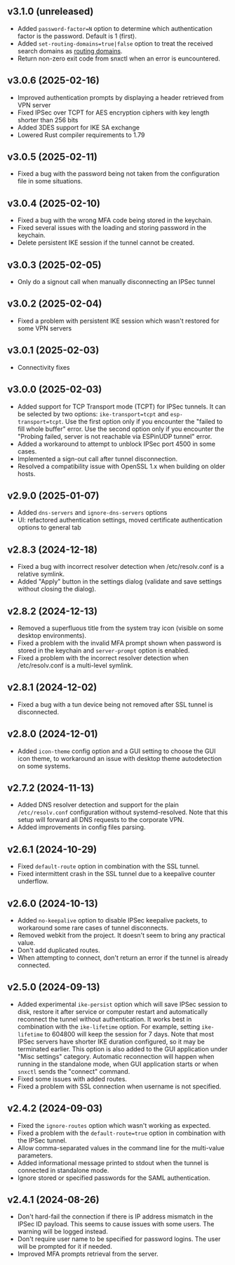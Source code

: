 ## v3.1.0 (unreleased)
- Added `password-factor=N` option to determine which authentication factor is the password. Default is 1 (first).
- Added `set-routing-domains=true|false` option to treat the received search domains as [routing domains](https://systemd.io/RESOLVED-VPNS/).
- Return non-zero exit code from snxctl when an error is euncountered.

## v3.0.6 (2025-02-16)
- Improved authentication prompts by displaying a header retrieved from VPN server
- Fixed IPSec over TCPT for AES encryption ciphers with key length shorter than 256 bits
- Added 3DES support for IKE SA exchange
- Lowered Rust compiler requirements to 1.79

## v3.0.5 (2025-02-11)
- Fixed a bug with the password being not taken from the configuration file in some situations.

## v3.0.4 (2025-02-10)
- Fixed a bug with the wrong MFA code being stored in the keychain.
- Fixed several issues with the loading and storing password in the keychain.
- Delete persistent IKE session if the tunnel cannot be created.

## v3.0.3 (2025-02-05)
- Only do a signout call when manually disconnecting an IPSec tunnel

## v3.0.2 (2025-02-04)
- Fixed a problem with persistent IKE session which wasn't restored for some VPN servers

## v3.0.1 (2025-02-03)
- Connectivity fixes

## v3.0.0 (2025-02-03)
- Added support for TCP Transport mode (TCPT) for IPSec tunnels. It can be selected by two options: `ike-transport=tcpt` and `esp-transport=tcpt`.
  Use the first option only if you encounter the "failed to fill whole buffer" error. Use the second option only if you encounter the "Probing failed, server is not reachable via ESPinUDP tunnel" error.
- Added a workaround to attempt to unblock IPSec port 4500 in some cases.
- Implemented a sign-out call after tunnel disconnection.
- Resolved a compatibility issue with OpenSSL 1.x when building on older hosts.

## v2.9.0 (2025-01-07)
- Added `dns-servers` and `ignore-dns-servers` options
- UI: refactored authentication settings, moved certificate authentication options to general tab

## v2.8.3 (2024-12-18)
- Fixed a bug with incorrect resolver detection when /etc/resolv.conf is a relative symlink.
- Added "Apply" button in the settings dialog (validate and save settings without closing the dialog).

## v2.8.2 (2024-12-13)
- Removed a superfluous title from the system tray icon (visible on some desktop environments).
- Fixed a problem with the invalid MFA prompt shown when password is stored in the keychain and `server-prompt` option is enabled.
- Fixed a problem with the incorrect resolver detection when /etc/resolv.conf is a multi-level symlink.

## v2.8.1 (2024-12-02)
- Fixed a bug with a tun device being not removed after SSL tunnel is disconnected.

## v2.8.0 (2024-12-01)
- Added `icon-theme` config option and a GUI setting to choose the GUI icon theme, to workaround an issue with desktop theme autodetection on some systems.

## v2.7.2 (2024-11-13)
- Added DNS resolver detection and support for the plain `/etc/resolv.conf` configuration without systemd-resolved. Note that this setup will forward all DNS requests to the corporate VPN.
- Added improvements in config files parsing.

## v2.6.1 (2024-10-29)
- Fixed `default-route` option in combination with the SSL tunnel.
- Fixed intermittent crash in the SSL tunnel due to a keepalive counter underflow.

## v2.6.0 (2024-10-13)
- Added `no-keepalive` option to disable IPSec keepalive packets, to workaround some rare cases of tunnel disconnects.
- Removed webkit from the project. It doesn't seem to bring any practical value.
- Don't add duplicated routes.
- When attempting to connect, don't return an error if the tunnel is already connected.

## v2.5.0 (2024-09-13)
- Added experimental `ike-persist` option which will save IPSec session to disk, restore it after service or computer restart and automatically reconnect the tunnel without authentication. It works best in combination with the `ike-lifetime` option. For example, setting `ike-lifetime` to 604800 will keep the session for 7 days. Note that most IPSec servers have shorter IKE duration configured, so it may be terminated earlier. This option is also added to the GUI application under "Misc settings" category. Automatic reconnection will happen when running in the standalone mode, when GUI application starts or when `snxctl` sends the "connect" command.
- Fixed some issues with added routes.
- Fixed a problem with SSL connection when username is not specified.

## v2.4.2 (2024-09-03)
- Fixed the `ignore-routes` option which wasn't working as expected.
- Fixed a problem with the `default-route=true` option in combination with the IPSec tunnel.
- Allow comma-separated values in the command line for the multi-value parameters.
- Added informational message printed to stdout when the tunnel is connected in standalone mode.
- Ignore stored or specified passwords for the SAML authentication.

## v2.4.1 (2024-08-26)
- Don't hard-fail the connection if there is IP address mismatch in the IPSec ID payload. This seems to cause issues with some users. The warning will be logged instead.
- Don't require user name to be specified for password logins. The user will be prompted for it if needed.
- Improved MFA prompts retrieval from the server.

